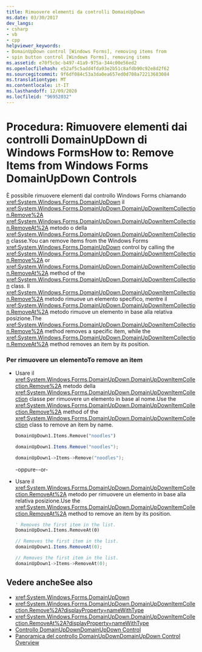 ```yaml
---
title: Rimuovere elementi da controlli DomainUpDown
ms.date: 03/30/2017
dev_langs:
- csharp
- vb
- cpp
helpviewer_keywords:
- DomainUpDown control [Windows Forms], removing items from
- spin button control [Windows Forms], removing items
ms.assetid: e70f5cbc-b497-41a9-975a-344c00e56ed2
ms.openlocfilehash: e52af5c5add4fda93e2b51c8afdb90c92e8d2f62
ms.sourcegitcommit: 9f6df084c53a3da0ea657ed0d708a72213683084
ms.translationtype: MT
ms.contentlocale: it-IT
ms.lasthandoff: 12/09/2020
ms.locfileid: "96952032"
---
```

# <a name="how-to-remove-items-from-windows-forms-domainupdown-controls"></a><span data-ttu-id="afcc7-102">Procedura: Rimuovere elementi dai controlli DomainUpDown di Windows Forms</span><span class="sxs-lookup"><span data-stu-id="afcc7-102">How to: Remove Items from Windows Forms DomainUpDown Controls</span></span>
<span data-ttu-id="afcc7-103">È possibile rimuovere elementi dal controllo Windows Forms chiamando <xref:System.Windows.Forms.DomainUpDown> il <xref:System.Windows.Forms.DomainUpDown.DomainUpDownItemCollection.Remove%2A> <xref:System.Windows.Forms.DomainUpDown.DomainUpDownItemCollection.RemoveAt%2A> metodo o della <xref:System.Windows.Forms.DomainUpDown.DomainUpDownItemCollection> classe.</span><span class="sxs-lookup"><span data-stu-id="afcc7-103">You can remove items from the Windows Forms <xref:System.Windows.Forms.DomainUpDown> control by calling the <xref:System.Windows.Forms.DomainUpDown.DomainUpDownItemCollection.Remove%2A> or <xref:System.Windows.Forms.DomainUpDown.DomainUpDownItemCollection.RemoveAt%2A> method of the <xref:System.Windows.Forms.DomainUpDown.DomainUpDownItemCollection> class.</span></span> <span data-ttu-id="afcc7-104">Il <xref:System.Windows.Forms.DomainUpDown.DomainUpDownItemCollection.Remove%2A> metodo rimuove un elemento specifico, mentre il <xref:System.Windows.Forms.DomainUpDown.DomainUpDownItemCollection.RemoveAt%2A> metodo rimuove un elemento in base alla relativa posizione.</span><span class="sxs-lookup"><span data-stu-id="afcc7-104">The <xref:System.Windows.Forms.DomainUpDown.DomainUpDownItemCollection.Remove%2A> method removes a specific item, while the <xref:System.Windows.Forms.DomainUpDown.DomainUpDownItemCollection.RemoveAt%2A> method removes an item by its position.</span></span>  
  
### <a name="to-remove-an-item"></a><span data-ttu-id="afcc7-105">Per rimuovere un elemento</span><span class="sxs-lookup"><span data-stu-id="afcc7-105">To remove an item</span></span>  
  
- <span data-ttu-id="afcc7-106">Usare il <xref:System.Windows.Forms.DomainUpDown.DomainUpDownItemCollection.Remove%2A> metodo della <xref:System.Windows.Forms.DomainUpDown.DomainUpDownItemCollection> classe per rimuovere un elemento in base al nome.</span><span class="sxs-lookup"><span data-stu-id="afcc7-106">Use the <xref:System.Windows.Forms.DomainUpDown.DomainUpDownItemCollection.Remove%2A> method of the <xref:System.Windows.Forms.DomainUpDown.DomainUpDownItemCollection> class to remove an item by name.</span></span>  
  
    ```vb  
    DomainUpDown1.Items.Remove("noodles")  
    ```  
  
    ```csharp  
    domainUpDown1.Items.Remove("noodles");  
    ```  
  
    ```cpp  
    domainUpDown1->Items->Remove("noodles");  
    ```  
  
     <span data-ttu-id="afcc7-107">-oppure-</span><span class="sxs-lookup"><span data-stu-id="afcc7-107">-or-</span></span>  
  
- <span data-ttu-id="afcc7-108">Usare il <xref:System.Windows.Forms.DomainUpDown.DomainUpDownItemCollection.RemoveAt%2A> metodo per rimuovere un elemento in base alla relativa posizione.</span><span class="sxs-lookup"><span data-stu-id="afcc7-108">Use the <xref:System.Windows.Forms.DomainUpDown.DomainUpDownItemCollection.RemoveAt%2A> method to remove an item by its position.</span></span>  
  
    ```vb  
    ' Removes the first item in the list.  
    DomainUpDown1.Items.RemoveAt(0)  
    ```  
  
    ```csharp  
    // Removes the first item in the list.  
    domainUpDown1.Items.RemoveAt(0);  
    ```  
  
    ```cpp  
    // Removes the first item in the list.  
    domainUpDown1->Items->RemoveAt(0);  
    ```  
  
## <a name="see-also"></a><span data-ttu-id="afcc7-109">Vedere anche</span><span class="sxs-lookup"><span data-stu-id="afcc7-109">See also</span></span>

- <xref:System.Windows.Forms.DomainUpDown>
- <xref:System.Windows.Forms.DomainUpDown.DomainUpDownItemCollection.Remove%2A?displayProperty=nameWithType>
- <xref:System.Windows.Forms.DomainUpDown.DomainUpDownItemCollection.RemoveAt%2A?displayProperty=nameWithType>
- [<span data-ttu-id="afcc7-110">Controllo DomainUpDown</span><span class="sxs-lookup"><span data-stu-id="afcc7-110">DomainUpDown Control</span></span>](domainupdown-control-windows-forms.md)
- [<span data-ttu-id="afcc7-111">Panoramica del controllo DomainUpDown</span><span class="sxs-lookup"><span data-stu-id="afcc7-111">DomainUpDown Control Overview</span></span>](domainupdown-control-overview-windows-forms.md)
